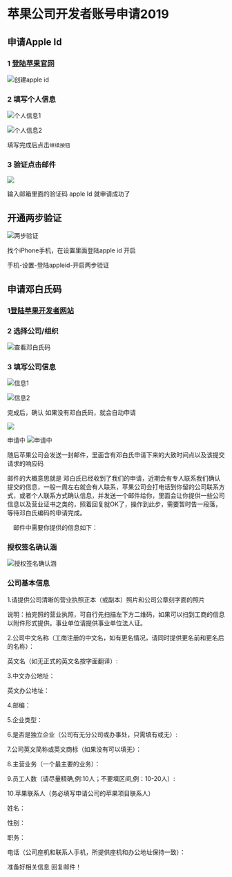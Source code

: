 # 苹果公司开发者账号申请2019
## 申请Apple Id

### 1 [登陆苹果官网](https://appleid.apple.com)

![创建apple id](https://ws2.sinaimg.cn/large/006tNc79ly1fytef351csj30u00x31kx.jpg)

### 2 填写个人信息

![个人信息1](https://ws3.sinaimg.cn/large/006tNc79ly1fyteizotunj30u01ap42w.jpg)

![个人信息2](https://ws3.sinaimg.cn/large/006tNc79ly1fytekbdcz1j30s81eadm7.jpg)

填写完成后点击`继续按钮`

### 3 验证点击邮件
![](https://ws4.sinaimg.cn/large/006tNc79ly1fytenberf5j30z00u043u.jpg)

输入邮箱里面的验证码 apple Id 就申请成功了


## 开通两步验证

![两步验证](https://ws3.sinaimg.cn/large/006tNc79ly1fytet1in9qj313h0u0wlu.jpg)

找个iPhone手机，在设置里面登陆apple id 开启

 手机-设置-登陆appleid-开启两步验证



## 申请邓白氏码
### 1[登陆苹果开发者网站](https://developer.apple.com/programs/)
### 2 选择公司/组织 
![查看邓白氏码](https://ws4.sinaimg.cn/large/006tNc79ly1fytfjgw2jqj31a80u0dp0.jpg)


### 3 填写公司信息

![信息1](https://ws1.sinaimg.cn/large/006tNc79ly1fytfsllxw7j311n0u0qad.jpg)

![信息2](https://ws4.sinaimg.cn/large/006tNc79ly1fytft5ljg5j31950u0aeq.jpg)

完成后，确认 如果没有邓白氏码，就会自动申请

![](https://ws2.sinaimg.cn/large/006tNc79ly1fytfun2q53j30xy0u0435.jpg)

申请中
![申请中](https://ws3.sinaimg.cn/large/006tNc79ly1fytfvidqssj31gi0gytal.jpg)


随后苹果公司会发送一封邮件，里面含有邓白氏申请下来的大致时间点以及该提交请求的响应码

邮件的大概意思就是 邓白氏已经收到了我们的申请，近期会有专人联系我们确认提交的信息，一般一周左右就会有人联系，苹果公司会打电话到你留的公司联系方式，或者个人联系方式确认信息，并发送一个邮件给你，里面会让你提供一些公司信息以及营业证书之类的，照着回复就OK了，操作到此步，需要暂时告一段落，等待邓白氏编码的申请完成。


　邮件中需要你提供的信息如下：
　
### 授权签名确认涵
 ![授权签名确认涵](https://ws4.sinaimg.cn/large/006tNc79ly1fz1lbtqsz9j30x80u0x6s.jpg)
 
### 公司基本信息

1.请提供公司清晰的营业执照正本（或副本）照片和公司公章刻字面的照片

说明：拍完照的营业执照，可自行先扫描左下方二维码，如果可以扫到工商的信息以附件形式提供。事业单位请提供事业单位法人证。

2.公司中文名称（工商注册的中文名，如有更名情况，请同时提供更名前和更名后的名称）：

英文名（如无正式的英文名按字面翻译）:

3.中文办公地址：

英文办公地址：

4.邮编：

5.企业类型：

6.是否是独立企业（公司有无分公司或办事处，只需填有或无）:

7.公司英文简称或英文商标（如果没有可以填无）：

8.主营业务（一个最主要的业务）：

9.员工人数（请尽量精确,例:10人；不要填区间,例：10-20人）:

10.苹果联系人（务必填写申请公司的苹果项目联系人）

姓名：

性别：

职务：

电话（公司座机和联系人手机，所提供座机和办公地址保持一致）：

准备好相关信息 回复邮件！









